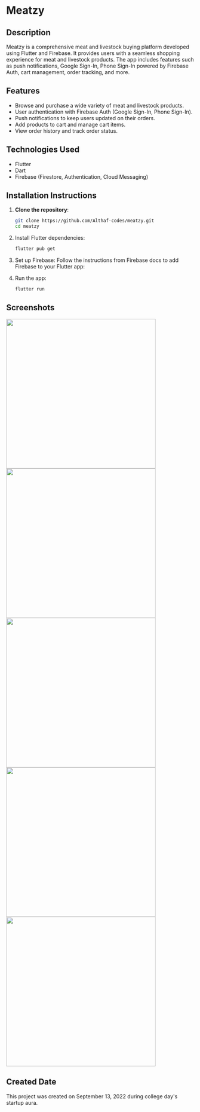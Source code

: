 # Meatzy

## Description
Meatzy is a comprehensive meat and livestock buying platform developed using Flutter and Firebase. It provides users with a seamless shopping experience for meat and livestock products. The app includes features such as push notifications, Google Sign-In, Phone Sign-In powered by Firebase Auth, cart management, order tracking, and more.

## Features
- Browse and purchase a wide variety of meat and livestock products.
- User authentication with Firebase Auth (Google Sign-In, Phone Sign-In).
- Push notifications to keep users updated on their orders.
- Add products to cart and manage cart items.
- View order history and track order status.

## Technologies Used
- Flutter
- Dart
- Firebase (Firestore, Authentication, Cloud Messaging)

## Installation Instructions

1. **Clone the repository**:
   ```sh
   git clone https://github.com/Althaf-codes/meatzy.git
   cd meatzy

2. Install Flutter dependencies:
   ```sh
   flutter pub get

3. Set up Firebase:
   Follow the instructions from Firebase docs to add Firebase to your Flutter app:

4. Run the app:
   ```sh
   flutter run

## Screenshots

<img src ="screenshots/meatzy_1.png" width="400px">
<img src ="screenshots/meatzy_2.png" width="400px">
<img src ="screenshots/meatzy_3.png" width="400px">
<img src ="screenshots/meatzy_4.png" width="400px">
<img src ="screenshots/meatzy_5.png" width="400px">




## Created Date
This project was created on September 13, 2022 during college day's startup aura.
